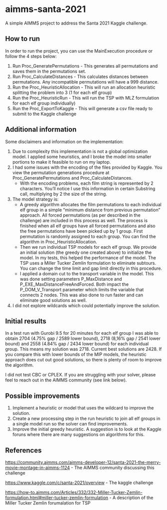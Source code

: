 # aimms-santa-2021
A simple AIMMS project to address the Santa 2021 Kaggle challenge.

## How to run
In order to run the project, you can use the MainExecution procedure or follow the 4 steps below:
1. Run Proc_GeneratePermutations - This generates all permutations and saves them in the permutations set.
2. Run Proc_CalculateDistances - This calculates distances between permutations. Any incompatible permutations will have a 999 distance.
3. Run the Proc_HeuristicAllocation - This will run an allocation heuristic splitting the problem into 3 (1 for each elf group)
4. Run the Proc_HeuristicRun - This will run the TSP with MLZ formulation for each elf group individually)
5. Run the Proc_ExportToKaggle - This will generate a csv file ready to submit to the Kaggle challenge

## Additional information
Some disclaimers and information on the implementation:
1. Due to complexity this implementation is not a global optimization model. I applied some heuristics, and I broke the model into smaller portions to make it feasible to run on my laptop.
2. I had some issues with the encoding of the files provided by Kaggle. You view the permutation generations procedure at Proc_GeneratePermutations and Proc_CalculateDistances.
    * With the encoding problems, each film string is represented by 2 characters. You’ll notice I use this information in certain Substring call, multiplying by 2 the size of the string.
3. The model strategy is:
    * A greedy algorithm allocates the film permutations to each individual elf group in a simple “minimum distance from previous permutation” approach. All forced permutations (as per described in the challenge) are included in this process as well. The process is finished when all elf groups have all forced permutations and also the free permutations have been picked up by 1 group. First permutation is randomly assigned to each group. You can find the algorithm in Proc_HeuristicAllocation.
    * Then we run individual TSP models for each elf group. We provide an initial solution (the greedy one created above) to initialize the model. In my tests, this helped the performance of the model. The TSP uses a Miller Tucker Zemlin formulation to eliminate subtours. You can change the time limit and gap limit directly in this procedure.
    * I applied a domain cut to the transport variable in the model. This was done setting parameters P_MaxDistance and P_EXE_MaxDistanceFreeAndForced. Both impact the P_DOM_V_Transport parameter which limits the variable that connects 2 nodes. This was also done to run faster and can eliminate good solutions as well.
4. I did not explore wildcards which could potentially improve the solution.

## Initial results

In a test run with Gurobi 9.5 for 20 minutes for each elf group I was able to obtain 2704 (4.75% gap / 2589 lower bound), 2718 (8,16% gap / 2541 lower bound) and 2558 (4.84% gap / 2434 lower bound) for each individual group. This means my solution was 2718. Current best solutions are 2428. If you compare this with lower bounds of the MIP models, the heuristic approach does cut out good solutions, so there is plenty of room to improve the algorithm.

I did not test CBC or CPLEX. If you are struggling with your solver, please feel to reach out in the AIMMS community (see link below).

 ## Possible improvements
 
1. Implement a heuristic or model that uses the wildcard to improve the solution.
2. Create a new processing step in the run heuristic to join all elf groups in a single model run so the solver can find improvements.
3. Improve the initial greedy heuristic. A suggestion is to look at the Kaggle foruns where there are many suggestions on algorithms for this.
 
 ## References
https://community.aimms.com/aimms-developer-12/santa-2021-the-merry-movie-montage-in-aimms-1124 - The AIMMS community discussing this challenge 

https://www.kaggle.com/c/santa-2021/overview - The kaggle challenge

https://how-to.aimms.com/Articles/332/332-Miller-Tucker-Zemlin-formulation.html#miller-tucker-zemlin-formulation - A description of the Miller Tucker Zemlin forumalation for TSP
 
